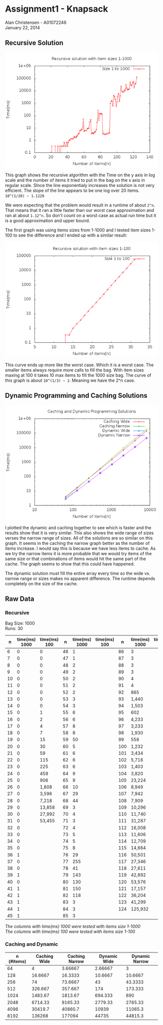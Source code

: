 Assignment1 - Knapsack
====

Alan Christensen - A01072246  
January 22, 2014

Recursive Solution
-----

![Recursive Graph](test1.plot.png)

  This graph shows the recursive algorithm with the Time on the y axis in log scale and the number of items it tried to put in the bag on the x axis in regular scale. SInce the line exponentialy increases the solution is not very efficient. The slope of the line appears to be one log over 20 items. `10^(1/20) ~ 1.1220`
  
  We were expecting that the problem would result in a runtime of about `2^n`. That means that it ran a little faster than our worst case approximation and ran at about `1.12^n`. So don't count on a worst case as actual run time but it is a good approximation and upper bound.
  
  The first graph was using items sizes from 1-1000 and I tested item sizes 1-100 to see the difference and I ended up with a similar result:
  
![Straigth Recursive](test1.100.plot.png)

  This curve ends up more like the worst case. Which it is a worst case. The smaller items always require more calls to fill the bag. With item sizes maxing at 100 it takes 10 max items to fill the 1000 size bag. The curve of this graph is about `10^(1/3) ~ 2`. Meaning we have the 2^n case. 
  
  

Dynamic Programming and Caching Solutions
-----

![Dynamic and Caching](test2.plot.png)

  I plotted the dynamic and caching together to see which is faster and the results show that it is very similar. This also shows the wide range of sizes verses the narrow range of sizes. All of the solutions are so similar on this graph. It seems in the caching the narrow graph better as the number of items increase. I would say this is because we have less items to cache. As we try the narrow items it is more probable that we would try items of the same size or that combinations of items would hit the same part of the cache. The graph seems to show that this could have happened. 
  
  The dynamic solution must fill the entire array every time so the wide vs. narrow range or sizes makes no apparent difference. The runtime depends completely on the size of the cache. 
  
  
Raw Data
-------

### Recursive

Bag Size: 1000  
Runs: 30  

n | time(ms) 1000 | time(ms) 100 | n | time(ms) 1000 | time(ms) 100 | n | time(ms) 1000 | time(ms) 100
----|-------|-----------|----|--------|---------|-------|-------|-------
6 | 0 | 0 | 46 | 1 |  | 86 | 3 | 
7 | 0 | 0 | 47 | 1 |  | 87 | 3 | 
8 | 0 | 0 | 48 | 2 |  | 88 | 3 | 
9 | 0 | 0 | 49 | 2 |  | 89 | 3 | 
10 | 0 | 0 | 50 | 2 |  | 90 | 4 | 
11 | 0 | 0 | 51 | 2 |  | 91 | 4 | 
12 | 0 | 0 | 52 | 2 |  | 92 | 865 | 
13 | 0 | 0 | 53 | 3 |  | 93 | 1,440 | 
14 | 0 | 0 | 54 | 3 |  | 94 | 1,503 | 
15 | 0 | 1 | 55 | 6 |  | 95 | 602 | 
16 | 0 | 2 | 56 | 6 |  | 96 | 4,233 | 
17 | 0 | 4 | 57 | 8 |  | 97 | 3,233 | 
18 | 0 | 7 | 58 | 8 |  | 98 | 1,930 | 
19 | 0 | 15 | 59 | 50 |  | 99 | 558 | 
20 | 0 | 30 | 60 | 5 |  | 100 | 1,232 | 
21 | 0 | 59 | 61 | 6 |  | 101 | 3,434 | 
22 | 0 | 115 | 62 | 6 |  | 102 | 5,718 | 
23 | 0 | 225 | 63 | 6 |  | 103 | 1,403 | 
24 | 0 | 459 | 64 | 9 |  | 104 | 3,820 | 
25 | 0 | 906 | 65 | 9 |  | 105 | 23,224 | 
26 | 0 | 1,808 | 66 | 10 |  | 106 | 8,949 | 
27 | 0 | 3,596 | 67 | 29 |  | 107 | 7,942 | 
28 | 0 | 7,218 | 68 | 44 |  | 108 | 7,909 | 
29 | 0 | 13,858 | 69 | 3 |  | 109 | 10,296 | 
30 | 0 | 27,992 | 70 | 4 |  | 110 | 11,740 | 
31 | 0 | 53,455 | 71 | 3 |  | 111 | 31,287 | 
32 | 0 |  | 72 | 4 |  | 112 | 16,008 | 
33 | 0 |  | 73 | 5 |  | 113 | 11,606 | 
34 | 0 |  | 74 | 5 |  | 114 | 12,709 | 
35 | 0 |  | 75 | 8 |  | 115 | 14,664 | 
36 | 1 |  | 76 | 29 |  | 116 | 50,501 | 
37 | 0 |  | 77 | 255 |  | 117 | 27,346 | 
38 | 0 |  | 78 | 41 |  | 118 | 27,611 | 
39 | 1 |  | 79 | 143 |  | 119 | 42,892 | 
40 | 0 |  | 80 | 130 |  | 120 | 53,576 | 
41 | 1 |  | 81 | 150 |  | 121 | 17,157 | 
42 | 1 |  | 82 | 118 |  | 122 | 36,204 | 
43 | 1 |  | 83 | 3 |  | 123 | 41,299 | 
44 | 1 |  | 84 | 3 |  | 124 | 125,932 | 
45 | 1 |  | 85 | 3 |  |  |  | 

*The columns with time(ms) 1000 were tested with items size 1-1000*     
*The columns with time(ms) 100 were tested with items size 1-100*  

### Caching and Dynamic

n (#items) | Caching Wide | Caching Narrow | Dynamic Wide | Dynamic Narrow
---------- | ------------ | -------------- | ------------ | -------------
64 | 4 | 3.66667 | 2.66667 | 3
128 | 16.6667 | 16.3333 | 10.6667 | 10.6667
256 | 74 | 73.6667 | 43 | 43.3333
512 | 326.667 | 357.667 | 174 | 173.333
1024 | 1483.67 | 1813.67 | 694.333 | 690
2048 | 6714.33 | 9165.33 | 2779.33 | 2765.33
4096 | 30419.7 | 40860.7 | 10939 | 11065.3
8192 | 136268 | 177094 | 44735 | 44815.3
